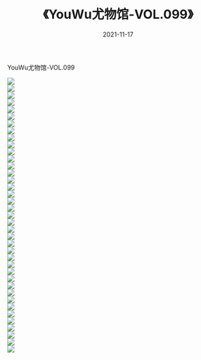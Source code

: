 ﻿---
layout: post
title:  《YouWu尤物馆-VOL.099》
date:   2021-11-17
img: http://img.660000.xyz/Sharelink/网络美图/2021/YouWu尤物馆-VOL.099/000.jpg
categories: [美女, 清纯, 唯美]
---

YouWu尤物馆-VOL.099

  ![](http://img.660000.xyz/Sharelink/网络美图/2021/YouWu尤物馆-VOL.099/001.jpg) <br> ![](http://img.660000.xyz/Sharelink/网络美图/2021/YouWu尤物馆-VOL.099/002.jpg) <br> ![](http://img.660000.xyz/Sharelink/网络美图/2021/YouWu尤物馆-VOL.099/003.jpg) <br> ![](http://img.660000.xyz/Sharelink/网络美图/2021/YouWu尤物馆-VOL.099/004.jpg) <br> ![](http://img.660000.xyz/Sharelink/网络美图/2021/YouWu尤物馆-VOL.099/005.jpg) <br> ![](http://img.660000.xyz/Sharelink/网络美图/2021/YouWu尤物馆-VOL.099/006.jpg) <br> ![](http://img.660000.xyz/Sharelink/网络美图/2021/YouWu尤物馆-VOL.099/007.jpg) <br> ![](http://img.660000.xyz/Sharelink/网络美图/2021/YouWu尤物馆-VOL.099/008.jpg) <br> ![](http://img.660000.xyz/Sharelink/网络美图/2021/YouWu尤物馆-VOL.099/009.jpg) <br> ![](http://img.660000.xyz/Sharelink/网络美图/2021/YouWu尤物馆-VOL.099/010.jpg) <br> ![](http://img.660000.xyz/Sharelink/网络美图/2021/YouWu尤物馆-VOL.099/011.jpg) <br> ![](http://img.660000.xyz/Sharelink/网络美图/2021/YouWu尤物馆-VOL.099/012.jpg) <br> ![](http://img.660000.xyz/Sharelink/网络美图/2021/YouWu尤物馆-VOL.099/013.jpg) <br> ![](http://img.660000.xyz/Sharelink/网络美图/2021/YouWu尤物馆-VOL.099/014.jpg) <br> ![](http://img.660000.xyz/Sharelink/网络美图/2021/YouWu尤物馆-VOL.099/015.jpg) <br> ![](http://img.660000.xyz/Sharelink/网络美图/2021/YouWu尤物馆-VOL.099/016.jpg) <br> ![](http://img.660000.xyz/Sharelink/网络美图/2021/YouWu尤物馆-VOL.099/017.jpg) <br> ![](http://img.660000.xyz/Sharelink/网络美图/2021/YouWu尤物馆-VOL.099/018.jpg) <br> ![](http://img.660000.xyz/Sharelink/网络美图/2021/YouWu尤物馆-VOL.099/019.jpg) <br> ![](http://img.660000.xyz/Sharelink/网络美图/2021/YouWu尤物馆-VOL.099/020.jpg) <br> ![](http://img.660000.xyz/Sharelink/网络美图/2021/YouWu尤物馆-VOL.099/021.jpg) <br> ![](http://img.660000.xyz/Sharelink/网络美图/2021/YouWu尤物馆-VOL.099/022.jpg) <br> ![](http://img.660000.xyz/Sharelink/网络美图/2021/YouWu尤物馆-VOL.099/023.jpg) <br> ![](http://img.660000.xyz/Sharelink/网络美图/2021/YouWu尤物馆-VOL.099/024.jpg) <br> ![](http://img.660000.xyz/Sharelink/网络美图/2021/YouWu尤物馆-VOL.099/025.jpg) <br> ![](http://img.660000.xyz/Sharelink/网络美图/2021/YouWu尤物馆-VOL.099/026.jpg) <br> ![](http://img.660000.xyz/Sharelink/网络美图/2021/YouWu尤物馆-VOL.099/027.jpg) <br> ![](http://img.660000.xyz/Sharelink/网络美图/2021/YouWu尤物馆-VOL.099/028.jpg) <br> ![](http://img.660000.xyz/Sharelink/网络美图/2021/YouWu尤物馆-VOL.099/029.jpg) <br> ![](http://img.660000.xyz/Sharelink/网络美图/2021/YouWu尤物馆-VOL.099/030.jpg) <br> ![](http://img.660000.xyz/Sharelink/网络美图/2021/YouWu尤物馆-VOL.099/031.jpg) <br> ![](http://img.660000.xyz/Sharelink/网络美图/2021/YouWu尤物馆-VOL.099/032.jpg) <br> ![](http://img.660000.xyz/Sharelink/网络美图/2021/YouWu尤物馆-VOL.099/033.jpg) <br> ![](http://img.660000.xyz/Sharelink/网络美图/2021/YouWu尤物馆-VOL.099/034.jpg) <br> ![](http://img.660000.xyz/Sharelink/网络美图/2021/YouWu尤物馆-VOL.099/035.jpg) <br> ![](http://img.660000.xyz/Sharelink/网络美图/2021/YouWu尤物馆-VOL.099/036.jpg) <br> ![](http://img.660000.xyz/Sharelink/网络美图/2021/YouWu尤物馆-VOL.099/037.jpg) <br> ![](http://img.660000.xyz/Sharelink/网络美图/2021/YouWu尤物馆-VOL.099/038.jpg) <br> ![](http://img.660000.xyz/Sharelink/网络美图/2021/YouWu尤物馆-VOL.099/039.jpg) <br>